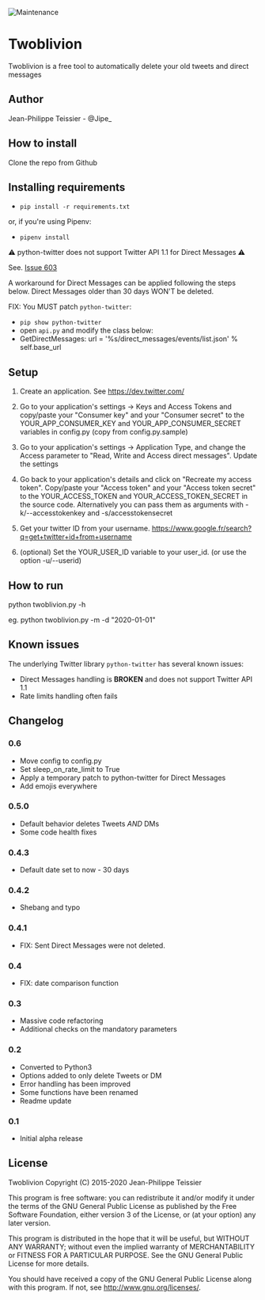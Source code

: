 ![Maintenance](https://img.shields.io/badge/Maintained%3F-yes-green.svg)

# Twoblivion

Twoblivion is a free tool to automatically delete your old tweets and direct messages

## Author

Jean-Philippe Teissier - @Jipe_

## How to install

Clone the repo from Github

## Installing requirements

* `pip install -r requirements.txt`

or, if you're using Pipenv:

* `pipenv install`

⚠️ python-twitter does not support Twitter API 1.1 for Direct Messages ⚠️

See. [Issue 603](https://github.com/bear/python-twitter/issues/603#issuecomment-463030438)

A workaround for Direct Messages can be applied following the steps below.
Direct Messages older than 30 days WON'T be deleted.

FIX: You MUST patch `python-twitter`:
 * `pip show python-twitter`
 * open `api.py` and modify the class below:
 * GetDirectMessages: 
    url = '%s/direct_messages/events/list.json' % self.base_url

## Setup

1. Create an application. See https://dev.twitter.com/

2. Go to your application's settings -> Keys and Access Tokens and copy/paste your "Consumer key" and your "Consumer secret" to the YOUR_APP_CONSUMER_KEY and YOUR_APP_CONSUMER_SECRET variables in config.py (copy from config.py.sample)

3. Go to your application's settings -> Application Type, and change the Access parameter to "Read, Write and Access direct messages". Update the settings

3. Go back to your application's details and click on "Recreate my access token".
Copy/paste your "Access token" and your "Access token secret" to the YOUR_ACCESS_TOKEN and YOUR_ACCESS_TOKEN_SECRET in the source code. Alternatively you can pass them as arguments with -k/--accesstokenkey and -s/accesstokensecret

4. Get your twitter ID from your username. https://www.google.fr/search?q=get+twitter+id+from+username

5. (optional) Set the YOUR_USER_ID variable to your user_id. (or use the option -u/--userid)

## How to run

python twoblivion.py -h

eg. python twoblivion.py -m -d "2020-01-01"

## Known issues

The underlying Twitter library `python-twitter` has several known issues:
  * Direct Messages handling is **BROKEN** and does not support Twitter API 1.1
  * Rate limits handling often fails

## Changelog

### 0.6
 * Move config to config.py
 * Set sleep_on_rate_limit to True
 * Apply a temporary patch to python-twitter for Direct Messages
 * Add emojis everywhere

### 0.5.0
 * Default behavior deletes Tweets *AND* DMs
 * Some code health fixes

### 0.4.3
 * Default date set to now - 30 days

### 0.4.2
 * Shebang and typo

### 0.4.1
 * FIX: Sent Direct Messages were not deleted.

### 0.4
 * FIX: date comparison function

### 0.3
 * Massive code refactoring
 * Additional checks on the mandatory parameters

### 0.2
 * Converted to Python3
 * Options added to only delete Tweets or DM
 * Error handling has been improved
 * Some functions have been renamed
 * Readme update

### 0.1
 * Initial alpha release

## License

Twoblivion
Copyright (C) 2015-2020 Jean-Philippe Teissier

This program is free software: you can redistribute it and/or modify
it under the terms of the GNU General Public License as published by
the Free Software Foundation, either version 3 of the License, or
(at your option) any later version.

This program is distributed in the hope that it will be useful,
but WITHOUT ANY WARRANTY; without even the implied warranty of
MERCHANTABILITY or FITNESS FOR A PARTICULAR PURPOSE.  See the
GNU General Public License for more details.

You should have received a copy of the GNU General Public License
along with this program.  If not, see <http://www.gnu.org/licenses/>.
